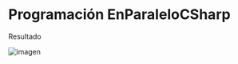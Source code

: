 # Programación EnParaleloCSharp

Resultado


![imagen](https://user-images.githubusercontent.com/49075053/90085851-97737c80-dcde-11ea-93d6-9214f08965ed.png)
